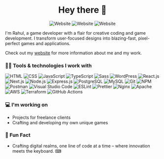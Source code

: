 <h1 align="center">Hey there 👋</h1>

<p align="center">
    <a href="https://streakbyte.com/" style="text-decoration:none;">
        <img alt="Website" src="https://img.shields.io/badge/check-website-ee802f?logo=rss&style=flat-square">
    </a>
    <a href="https://www.linkedin.com/in/rahulchauhanrtc/" style="text-decoration:none;">
        <img alt="Website" src="https://img.shields.io/badge/connect-linkedin-0077b5?logo=linkedin&style=flat-square">
    </a>
    <a href="https://twitter.com/rahul_rtc" style="text-decoration:none;">
        <img alt="Website" src="https://img.shields.io/badge/follow-twitter-1DA1F2?logo=twitter&style=flat-square">
    </a>
</p>

<p>
    I'm Rahul, a game developer with a flair for creative coding and game development. I transform
    user-focused designs into blazing-fast, pixel-perfect games and applications.
</p>

<p>
    Check out my <a href="https://streakbyte.com/">website</a> for more information about me and my work.
</p>

### 👨‍💻 Tools & technologies I work with

![HTML](https://img.shields.io/badge/-HTML5-000?logo=html5&style=for-the-badge)
![CSS](https://img.shields.io/badge/-CSS-000?logo=css3&style=for-the-badge)
![JavaScript](https://img.shields.io/badge/-JavaScript-000?logo=javascript&style=for-the-badge)
![TypeScript](https://img.shields.io/badge/-TypeScript-000?logo=typescript&style=for-the-badge)
![Sass](https://img.shields.io/badge/-Sass-000?logo=sass&style=for-the-badge)
![WordPress](https://img.shields.io/badge/-WordPress-000?logo=WordPress&style=for-the-badge)
![React.js](https://img.shields.io/badge/-React.js-000?logo=react&style=for-the-badge)
![Next.js](https://img.shields.io/badge/-Next.js-000?logo=next.js&style=for-the-badge)
![Node.js](https://img.shields.io/badge/-Node.js-000?logo=Node.js&style=for-the-badge)
![Express.js](https://img.shields.io/badge/-Express.js-000?logo=express&style=for-the-badge)
![PostgreSQL](https://img.shields.io/badge/-PostgreSQL-000?logo=postgresql&style=for-the-badge)
![MySQL](https://img.shields.io/badge/-MySQL-000?logo=MySQL&style=for-the-badge)
![Git](https://img.shields.io/badge/-Git-000?logo=Git&style=for-the-badge)
![NPM](https://img.shields.io/badge/-NPM-000?logo=NPM&style=for-the-badge)
![Postman](https://img.shields.io/badge/-Postman-000?logo=Postman&style=for-the-badge)
![Visual Studio Code](https://img.shields.io/badge/-Visual_Studio_Code-000?logo=visualstudiocode&style=for-the-badge)
![ESLint](https://img.shields.io/badge/-ESLint-000?logo=eslint&style=for-the-badge)
![Prettier](https://img.shields.io/badge/-Prettier-000?logo=Prettier&style=for-the-badge)
![Nginx](https://img.shields.io/badge/-Nginx-000?logo=Nginx&style=for-the-badge)
![Apache](https://img.shields.io/badge/-Apache-000?logo=Apache&style=for-the-badge)
![AWS](https://img.shields.io/badge/-AWS-000?logo=amazonaws&style=for-the-badge)
![Terraform](https://img.shields.io/badge/-Terraform-000?logo=terraform&style=for-the-badge)
![GitHub Actions](https://img.shields.io/badge/-GitHub_Actions-000?logo=githubactions&style=for-the-badge)

### 💻 I'm working on

- Projects for freelance clients
- Crafting and developing my own unique games

### 🎉 Fun Fact

- Crafting digital realms, one line of code at a time – where innovation meets the keyboard. ⌨